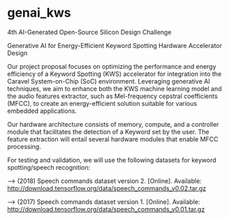 # genai_kws
4th AI-Generated Open-Source Silicon Design Challenge

Generative AI for Energy-Efficient Keyword Spotting Hardware Accelerator Design

Our project proposal focuses on optimizing the performance and energy efficiency of a Keyword Spotting (KWS) accelerator for integration into the Caravel System-on-Chip (SoC) environment. Leveraging generative AI techniques, we aim to enhance both the KWS machine learning model and the audio features extractor, such as Mel-frequency cepstral coefficients (MFCC), to create an energy-efficient solution suitable for various embedded applications.

Our hardware architecture consists of memory, compute, and a controller module that facilitates the detection of a Keyword set by the user. The feature extraction will entail several hardware modules that enable MFCC processing.

For testing and validation, we will use the following datasets for keyword spotting/speech recognition:

--> (2018) Speech commands dataset version 2. [Online]. Available: 
http://download.tensorflow.org/data/speech_commands_v0.02.tar.gz

--> (2017) Speech commands dataset version 1. [Online]. Available: 
http://download.tensorflow.org/data/speech_commands_v0.01.tar.gz

